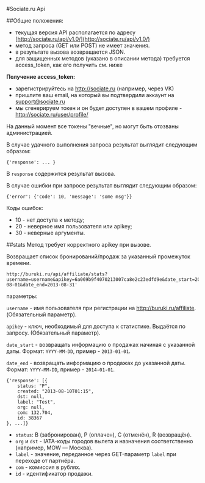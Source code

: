 #Sociate.ru Api 

##Общие положения:

 - текущая версия API располагается по адресу [http://sociate.ru/api/v1.0/](http://sociate.ru/api/v1.0/)
 - метод запроса (GET или POST) не имеет значения.
 - в результате вызова возвращается JSON.
 - для защищенных методов (указано в описании метода) требуется access_token, как его получить см. ниже

**Получение access_token:**
 - зарегистрируйтесь на http://sociate.ru (например, через VK)
 - пришлите ваш email, на который вы подтвердили аккаунт на  [support@sociate.ru](mailto:support@sociate.ru)
 - мы сгенерируем токен и он будет доступен в вашем профиле - http://sociate.ru/user/profile/

На данный момент все токены "вечные", но могут быть отозваны администрацией.

В случае удачного выполнения запроса результат выглядит следующим образом:
```
{'response': ... }
```
В `response` содержится результат вызова.

В случае ошибки при запросе результат выглядит следующим образом:
```
{'error': {'code': 10, 'message': 'some msg'}}
```

Коды ошибок:
 - 10 - нет доступа к методу;
 - 20 - неверное имя пользователя или apikey;
 - 30 - неверные аргументы.

##stats
Метод требует корректного apikey при вызове.

Возвращает список бронирований/продаж за указанный промежуток времени.

```
http://buruki.ru/api/affiliate/stats?username=username&apikey=6a069b9f4070213007ca8e2c23edfd9e&date_start=2013-08-01&date_end=2013-08-31'
```

параметры:

`username` - имя пользователя при регистрации на http://buruki.ru/affiliate. (Обязательный параметр).

`apikey` - ключ, необходимый для доступа к статистике. Выдаётся по запросу. (Обязательный параметр).

`date_start` - возвращать информацию о продажах начиная с указанной даты. Формат: `YYYY-MM-DD`, пример - `2013-01-01`.

`date_end` - возвращать информацию о продажах до указанной даты. Формат: `YYYY-MM-DD`, пример - `2014-01-01`.


```
{'response': [{
    status: "P",
    created: "2013-08-10T01:15",
    dst: null,
    label: "Test",
    org: null,
    com: 132.704,
    id: 38367
}, ...]}
``` 

 - `status`: B (забронирован), P (оплачен), C (отменён), R (возвращён).
 - `org` и `dst` - IATA-коды городов вылета и назначения соответственно (например, MOW — Москва).
 - `label` - значение, переданное через GET-параметр `label` при переходе от партнёра.
 - `com` - комиссия в рублях.
 - `id` - идентификатор продажи.
